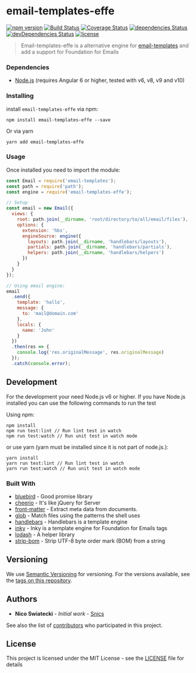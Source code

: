 # email-templates-effe

[![npm version](https://badge.fury.io/js/email-templates-effe.svg)](https://badge.fury.io/js/email-templates-effe)
[![Build Status](https://travis-ci.org/snics/email-templates-effe.svg?branch=master)](https://travis-ci.org/snics/email-templates-effe)
[![Coverage Status](https://coveralls.io/repos/github/snics/email-templates-effe/badge.svg?branch=master)](https://coveralls.io/github/snics/email-templates-effe?branch=master)
[![dependencies Status](https://david-dm.org/snics/email-templates-effe/status.svg)](https://david-dm.org/snics/email-templates-effe)
[![devDependencies Status](https://david-dm.org/snics/email-templates-effe/dev-status.svg)](https://david-dm.org/snics/email-templates-effe?type=dev)
[![license](https://img.shields.io/github/license/mashape/apistatus.svg?style=flat-square)](https://github.com/snics/email-templates-effe/blob/master/LICENSE)

> Email-templates-effe is a alternative engine for [email-templates](https://github.com/niftylettuce/email-templates) and add a support for Foundation for Emails

### Dependencies
- [Node.js](https://nodejs.org/en/) (requires Angular 6 or higher, tested with v6, v8, v9 and v10)

### Installing

install `email-templates-effe` via npm:

```shell
npm install email-templates-effe --save
```

Or via yarn

```shell
yarn add email-templates-effe
```

### Usage

Once installed you need to import the module:
```javascript
const Email = require('email-templates');
const path = require('path');
const engine = require('email-templates-effe');

// Setup
const email = new Email({
  views: {
    root: path.join(__dirname, 'root/directory/to/all/email/files'),
    options: {
      extension: 'hbs',
      engineSource: engine({
        layouts: path.join(__dirname, 'handlebars/layouts'),
        partials: path.join(__dirname, 'handlebars/partials'),
        helpers: path.join(__dirname, 'handlebars/helpers')
      })
    }
  }
});

// Using email engine:
email
  .send({
    template: 'hallo',
    message: {
      to: 'mail@domain.com'
    },
    locals: {
      name: 'John'
    }
  })
  .then(res => {
    console.log('res.originalMessage', res.originalMessage)
  });
  .catch(console.error);
```

## Development

For the development your need Node.js v6 or higher. If you have Node.js installed you can use the following commands to run the test

Using npm:
```shell
npm install
npm run test:lint // Run lint test in watch
npm run test:watch // Run unit test in watch mode
```
or use yarn (yarn must be installed since it is not part of node.js.):
```shell
yarn install
yarn run test:lint // Run lint test in watch
yarn run test:watch // Run unit test in watch mode
```
### Built With
- [bluebird](https://www.npmjs.com/package/bluebird) - Good promise library
- [cheerio](https://www.npmjs.com/package/cheerio) - It's like jQuery for Server
- [front-matter](https://www.npmjs.com/package/front-matter) - Extract meta data from documents.
- [glob](https://www.npmjs.com/package/glob) - Match files using the patterns the shell uses
- [handlebars](https://www.npmjs.com/package/handlebars) - Handlebars is a template engine
- [inky](https://www.npmjs.com/package/inky) - Inky is a template engine for Foundation for Emails tags
- [lodash](https://www.npmjs.com/package/lodash) - A helper library
- [strip-bom](https://www.npmjs.com/package/strip-bom) - Strip UTF-8 byte order mark (BOM) from a string

## Versioning

We use [Semantic Versioning](hhttp://semver.org/spec/v2.0.0.html) for versioning. For the versions available, see the [tags on this repository](https://github.com/snics/email-templates-effe/tags). 

## Authors

* **Nico Swiatecki** - *Initial work* - [Snics](https://github.com/snics)

See also the list of [contributors](https://github.com/snics/email-templates-effe/graphs/contributors) who participated in this project.

## License

This project is licensed under the MIT License - see the [LICENSE](LICENSE) file for details
